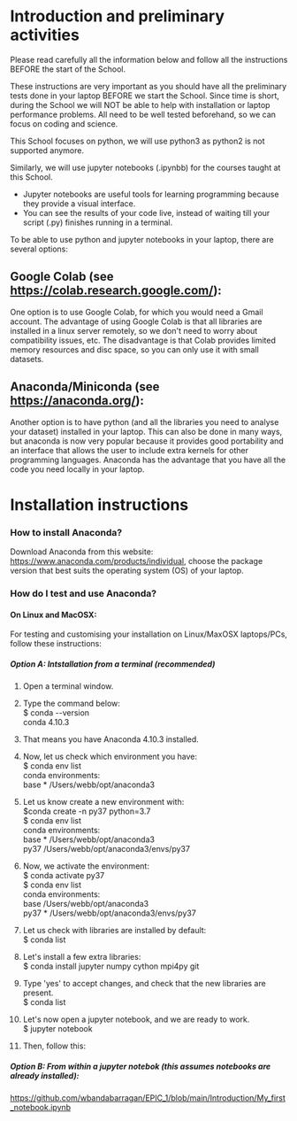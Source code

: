 # Introduction and preliminary activities

Please read carefully all the information below and follow all the instructions BEFORE the start of the School.

These instructions are very important as you should have all the preliminary tests done in your laptop BEFORE we start the School. Since time is short, during the School we will NOT be able to help with installation or laptop performance problems. All need to be well tested beforehand, so we can focus on coding and science.

This School focuses on python, we will use python3 as python2 is not supported anymore.

Similarly, we will use jupyter notebooks (.ipynbb) for the courses taught at this School.

- Jupyter notebooks are useful tools for learning programming because they provide a visual interface.
- You can see the results of your code live, instead of waiting till your script (.py) finishes running in a terminal.

To be able to use python and jupyter notebooks in your laptop, there are several options:

## Google Colab (see https://colab.research.google.com/):
One option is to use Google Colab, for which you would need a Gmail account. The advantage of using Google Colab is that all libraries are installed in a linux server remotely, so we don't need to worry about compatibility issues, etc. The disadvantage is that Colab provides limited memory resources and disc space, so you can only use it with small datasets.

## Anaconda/Miniconda (see https://anaconda.org/):
Another option is to have python (and all the libraries you need to analyse your dataset) installed in your laptop. This can also be done in many ways, but anaconda is now very popular because it provides good portability and an interface that allows the user to include extra kernels for other programming languages. Anaconda has the advantage that you have all the code you need locally in your laptop.

# Installation instructions

### How to install Anaconda?
Download Anaconda from this website: https://www.anaconda.com/products/individual, choose the package version that best suits the operating system (OS) of your laptop.

### How do I test and use Anaconda?

#### On Linux and MacOSX:
For testing and customising your installation on Linux/MaxOSX laptops/PCs, follow these instructions:

##### Option A: Intstallation from a terminal (recommended)

1. Open a terminal window.<br>

2. Type the command below:<br>
  $ conda --version<br>
  conda 4.10.3<br>

3. That means you have Anaconda 4.10.3 installed.<br>

4. Now, let us check which environment you have:<br>
  $ conda env list<br>
  conda environments:<br>
  base                  *  /Users/webb/opt/anaconda3<br>

5. Let us know create a new environment with:<br>
  $conda create -n py37 python=3.7<br>
  $ conda env list<br>
  conda environments:<br>
  base                  *  /Users/webb/opt/anaconda3<br>
  py37                     /Users/webb/opt/anaconda3/envs/py37<br>

6. Now, we activate the environment:<br>
  $ conda activate py37<br>
  $ conda env list<br>
  conda environments:<br>
  base                     /Users/webb/opt/anaconda3<br>
  py37                  *  /Users/webb/opt/anaconda3/envs/py37<br>

7. Let us check with libraries are installed by default:<br>
  $ conda list<br>

8. Let's install a few extra libraries:<br>
  $ conda install jupyter numpy cython mpi4py git<br>

9. Type 'yes' to accept changes, and check that the new libraries are present.<br>
   $ conda list<br>

10. Let's now open a jupyter notebook, and we are ready to work.<br>
  $ jupyter notebook<br>

10. Then, follow this:<br>


##### Option B: From within a jupyter notebok (this assumes notebooks are already installed):<br>

https://github.com/wbandabarragan/EPIC_1/blob/main/Introduction/My_first_notebook.ipynb

